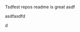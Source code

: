 Tsdfest repos readme is great asdf







asdfasdfd




d



































































































































































